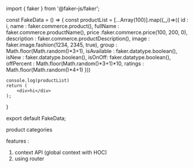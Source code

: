 import { faker } from '@faker-js/faker';

const FakeData = () => {
    const productList = [...Array(100)].map((_,i)=>({
        id : i,
        name : faker.commerce.product(),
        fullName : faker.commerce.productName(),
        price :faker.commerce.price(100, 200, 0),
        description : faker.commerce.productDescription(), 
        image : faker.image.fashion(1234, 2345, true),
        group : Math.floor(Math.random()*3+1),
        isAvailable : faker.datatype.boolean(),
        isNew : faker.datatype.boolean(),
        isOnOff: faker.datatype.boolean(),
        offPercent : Math.floor(Math.random()*3+1)*10,
        ratings : Math.floor(Math.random()*4+1)
    }))

    
    console.log(productList)
    return (  
        <div>hi</div>
    );
}
 
export default FakeData;


product categories


features : 
1. context API (global context with HOC)
2. using router